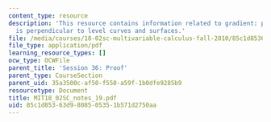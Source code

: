 ```yaml
---
content_type: resource
description: 'This resource contains information related to gradient: proof that it
  is perpendicular to level curves and surfaces.'
file: /media/courses/18-02sc-multivariable-calculus-fall-2010/85c1d85363d9808505351b571d2750aa_MIT18_02SC_notes_19.pdf
file_type: application/pdf
learning_resource_types: []
ocw_type: OCWFile
parent_title: 'Session 36: Proof'
parent_type: CourseSection
parent_uid: 35a3500c-af50-f550-a59f-1b0dfe9285b9
resourcetype: Document
title: MIT18_02SC_notes_19.pdf
uid: 85c1d853-63d9-8085-0535-1b571d2750aa
---
```

